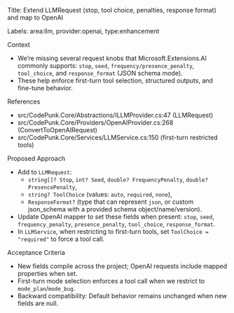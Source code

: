 Title: Extend LLMRequest (stop, tool choice, penalties, response format) and map to OpenAI

Labels: area:llm, provider:openai, type:enhancement

Context
- We’re missing several request knobs that Microsoft.Extensions.AI commonly supports: `stop`, `seed`, `frequency/presence_penalty`, `tool_choice`, and `response_format` (JSON schema mode).
- These help enforce first-turn tool selection, structured outputs, and fine-tune behavior.

References
- src/CodePunk.Core/Abstractions/ILLMProvider.cs:47 (LLMRequest)
- src/CodePunk.Core/Providers/OpenAIProvider.cs:268 (ConvertToOpenAIRequest)
- src/CodePunk.Core/Services/LLMService.cs:150 (first-turn restricted tools)

Proposed Approach
- Add to `LLMRequest`:
  - `string[]? Stop`, `int? Seed`, `double? FrequencyPenalty`, `double? PresencePenalty`,
  - `string? ToolChoice` (values: `auto`, `required`, `none`),
  - `ResponseFormat?` (type that can represent `json`, or custom json_schema with a provided schema object/name/version).
- Update OpenAI mapper to set these fields when present: `stop`, `seed`, `frequency_penalty`, `presence_penalty`, `tool_choice`, `response_format`.
- In `LLMService`, when restricting to first-turn tools, set `ToolChoice = "required"` to force a tool call.

Acceptance Criteria
- New fields compile across the project; OpenAI requests include mapped properties when set.
- First-turn mode selection enforces a tool call when we restrict to `mode_plan`/`mode_bug`.
- Backward compatibility: Default behavior remains unchanged when new fields are null.

